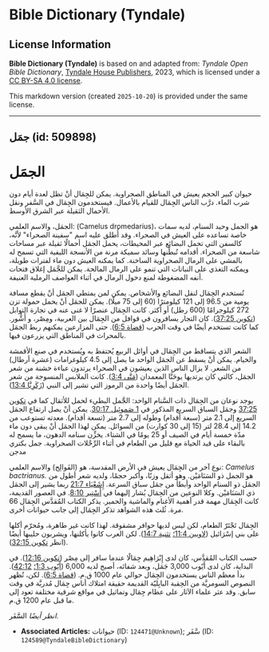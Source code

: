 # Bible Dictionary (Tyndale)

## License Information

**Bible Dictionary (Tyndale)** is based on and adapted from: _Tyndale Open Bible Dictionary_, [Tyndale House Publishers](https://tyndaleopenresources.com/), 2023, which is licensed under a [CC BY-SA 4.0 license](https://creativecommons.org/licenses/by-sa/4.0/legalcode.en).

This markdown version (created `2025-10-20`) is provided under the same license.



--------------------------------

## جمَل (id: 509898)

الجمَل
======

حيوان كبير الحجم يعيش في المناطق الصحراوية. يمكن للجِمَال أنْ تظل لعدة أيام دون شرب الماء. درَّب الناس الجِمَال للقيام بالأعمال. فيستخدمون الجِمَال في السَّفر ونقل الأحمال الثقيلة عبر الشرق الأوسط.

الجمَل، والاسم العلمي: (Camelus dromedarius)، هو الجمل وحيد السنام، لديه سمات خاصة تساعده على العيش في الصحراء. وقد أُطلق عليه اسم "سفينة الصحراء" لأنَّه، كالسفن التي تحمل البضائع عبر المحيطات، يحمل الجمَل أحمالًا ثقيلة عبر مساحات شاسعة من الصحراء. أقدامه تُبطِّنها وسائد سميكة مرنة من الأنسجة الليفية التي تسمح له بالمشي على الرمال الصحراوية الساخنة. كما يمكنه العيش دون ماء لفترات طويلة، ويمكنه التغذي على النباتات التي تنمو على الرمال المالحة. يمكن للجَّمَل إغلاق فتحات أنفه المضغوطة لمنع دخول الرمال في أثناء العواصف الرملية العنيفة.

تُستخدم الجِمَال لنقل البضائع والأشخاص. يمكن لمن يمتطي الجمَل أنْ يقطع مسافة يومية من 96\.5 إلى 121 كيلومترًا (60 إلى 75 ميلًا). يمكن للجمَل أنْ يحمل حمولة تزن 272 كيلوجرامًا (600 رطل) أو أكثر. كانت الجِمَال عنصرًا لا غنى عنه في تجارة التوابل ([تكوين 37:25](https://ref.ly/Gen37:25)). كان التجار يسافرون في قوافل من الجِمَال بين العربية، ومِصْر، و أَشُّور. كما كانت تستخدم أيضًا في وقت الحرب ([قضاة 6:5](https://ref.ly/Judg6:5)). حتى المزارعين يمكنهم ربط الجمَل بالمحراث في المناطق التي يزرعون فيها.

الشعر الذي يتساقط من الجِمَال في أوائل الربيع يُحتفظ به ويُستخدم في صنع الأقمشة والخيام. يمكن أنْ يسقط عن الجمَل الواحد ما يصل إلى 4\.5 كيلوغرامات (عشرة أرطال) من الشعر. لا يزال الناس الذين يعيشون في الصحراء يرتدون عباءة خشنة من شعر الجمَل، كالتي كان يرتديها يوحَنَّا المعمدان ([مَتَّى 3:4](https://ref.ly/Matt3:4)). كانت الملابس المنسوجة من شعر الجمَل أيضًا واحدة من الرموز التي تشير إلى النبي ([زَكَرِيَّا 13:4](https://ref.ly/Zech13:4)).

يوجد نوعان من الجِمَال ذات السَّنام الواحد: الجََّمل البطيء لحمل للأثقال كما في [تكوين 37:25](https://ref.ly/Gen37:25) وجمَل السباق السريع المذكور في [1 صَموئِيل 30:17](https://ref.ly/1Sam30:17). يمكن أنْ يصل ارتفاع الجمَل السريع إلى 2\.1 متر (سبعة أقدام) وطوله إلى 2\.7 متر (تسعة أقدام). معدته تستوعب من 14\.2 إلى 28\.4 لتر (15 إلى 30 كوارت) من السوائل. يمكن لهذا الجمَل أنْ يبقى دون ماء مدّة خمسة أيام في الصيف أو 25 يومًا في الشتاء. يخزِّن سنامه الدهون، ما يسمح له بالبقاء على قيد الحياة مع قليل من الطعام في أثناء الرِّحْلات الصحراوية. جمل بكتري مدجن

نوع آخر من الجِمَال يعيش في الأرض المقدسة، هو (الفَوالِج) والاسم العلمي: *Camelus bactrianus.* هو الجمل ذو السَنَامَيْن. وهو أثقل وزنًا، وأكبر حجمًا، ولديه شعر أطول من الجمَل ذو السنام الواحد وأبطأ من جمَل سباق السرعة. [إِشَعْيَاء 21:7](https://ref.ly/Isa21:7) ربما يشير إلى الجمَل ذي السَنَامَيْن. وكلا النوعين من الجِمَال يُشار إليهما في [أَسْتِير 8:10](https://ref.ly/Esth8:10). في العصور القديمة، كانت الجِمَال مهمة قدر أهمية الأغنام والماشية والحمير. يذكر الكتاب المُقدَّس الجِمَال 66 مرة. ثُلث هذه الشواهد تذكر الجِمَال إلى جانب حيوانات أخرى.

الجِمَال تَجْتَرّ الطعام، لكن ليس لديها حوافر مشقوقة. لهذا كانت غير طاهرة، ومُحرّم أكلها على بني إسْرَائيل ([لاويين 11:4؛](https://ref.ly/Lev11:4) [تثنية 14:7](https://ref.ly/Deut14:7)). لكن العرب كانوا يأكلنها، ويشربون حليبها أيضًا (انظر [تكوين 32:15](https://ref.ly/Gen32:15)).

حسب الكتاب المُقدَّس، كان لدى إِبْرَاهِيم جِمَالًا عندما سافر إلى مِصْر ([تكوين 12:16](https://ref.ly/Gen12:16)). في البداية، كان لدى أَيّوب 3,000 جَمَل، وبعد شفائه، أصبح لديه 6,000 ([أَيّوب 1:3؛](https://ref.ly/Job1:3) [42:12](https://ref.ly/Job42:12)). بدأ معظم الناس يستخدمون الجِمَال حوالي عام 1000 ق.م. ([قضاة 6:5](https://ref.ly/Judg6:5)). لكن، تُظهر النصوص السومريَّة من الحِقبة البابِليّة القديمة حقيقة امتلاك أناس جِمَال مُدربَّة في وقت سابق. وقد عثر علماء الآثار على عظام جِمَال وتماثيل في مواقع شرقية مختلفة تعود إلى ما قبل عام 1200 ق.م.

*انظر أيضًا* السََّفَر.

* **Associated Articles:** حيوانات (ID: `124471@Unknown`); سَّفَر (ID: `124589@TyndaleBibleDictionary`)

